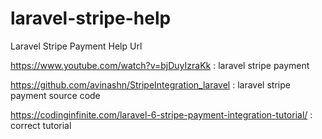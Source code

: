 # laravel-stripe-help

Laravel Stripe Payment Help Url

https://www.youtube.com/watch?v=bjDuyIzraKk : laravel stripe payment

https://github.com/avinashn/StripeIntegration_laravel : laravel stripe payment source code

https://codinginfinite.com/laravel-6-stripe-payment-integration-tutorial/  : correct tutorial
